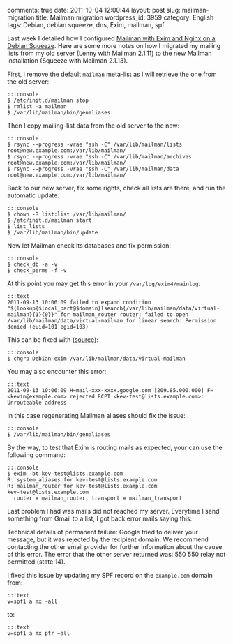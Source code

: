 comments: true
date: 2011-10-04 12:00:44
layout: post
slug: mailman-migration
title: Mailman migration
wordpress_id: 3959
category: English
tags: Debian, debian squeeze, dns, Exim, mailman, spf

Last week I detailed how I configured [Mailman with Exim and Nginx on a Debian Squeeze](http://kevin.deldycke.com/2011/09/setup-mailman-nginx-exim-debian-squeeze/). Here are some more notes on how I migrated my mailing lists from my old server (Lenny with Mailman 2.1.11) to the new Mailman installation (Squeeze with Mailman 2.1.13).

First, I remove the default `mailman` meta-list as I will retrieve the one from the old server:


    :::console
    $ /etc/init.d/mailman stop
    $ rmlist -a mailman
    $ /var/lib/mailman/bin/genaliases




Then I copy mailing-list data from the old server to the new:


    :::console
    $ rsync --progress -vrae "ssh -C" /var/lib/mailman/lists    root@new.example.com:/var/lib/mailman/
    $ rsync --progress -vrae "ssh -C" /var/lib/mailman/archives root@new.example.com:/var/lib/mailman/
    $ rsync --progress -vrae "ssh -C" /var/lib/mailman/data     root@new.example.com:/var/lib/mailman/




Back to our new server, fix some rights, check all lists are there, and run the automatic update:


    :::console
    $ chown -R list:list /var/lib/mailman/
    $ /etc/init.d/mailman start
    $ list_lists
    $ /var/lib/mailman/bin/update




Now let Mailman check its databases and fix permission:


    :::console
    $ check_db -a -v
    $ check_perms -f -v




At this point you may get this error in your `/var/log/exim4/mainlog`:


    :::text
    2011-09-13 10:06:09 failed to expand condition "${lookup{$local_part@$domain}lsearch{/var/lib/mailman/data/virtual-mailman}{1}{0}}" for mailman_router router: failed to open /var/lib/mailman/data/virtual-mailman for linear search: Permission denied (euid=101 egid=103)




This can be fixed with ([source](https://bugs.launchpad.net/ubuntu/+source/mailman/+bug/728879)):


    :::console
    $ chgrp Debian-exim /var/lib/mailman/data/virtual-mailman




You may also encounter this error:


    :::text
    2011-09-13 10:06:09 H=mail-xxx-xxxx.google.com [209.85.000.000] F=<kevin@example.com> rejected RCPT <kev-test@lists.example.com>: Unrouteable address




In this case regenerating Mailman aliases should fix the issue:


    :::console
    $ /var/lib/mailman/bin/genaliases




By the way, to test that Exim is routing mails as expected, your can use the following command:


    :::console
    $ exim -bt kev-test@lists.example.com
    R: system_aliases for kev-test@lists.example.com
    R: mailman_router for kev-test@lists.example.com
    kev-test@lists.example.com
      router = mailman_router, transport = mailman_transport




Last problem I had was mails did not reached my server. Everytime I send something from Gmail to a list, I got back error mails saying this:


>
Technical details of permanent failure:
Google tried to deliver your message, but it was rejected by the recipient domain. We recommend contacting the other email provider for further information about the cause of this error. The error that the other server returned was: 550 550 relay not permitted (state 14).




I fixed this issue by updating my SPF record on the `example.com` domain from:


    :::text
    v=spf1 a mx ~all



to:


    :::text
    v=spf1 a mx ptr ~all




